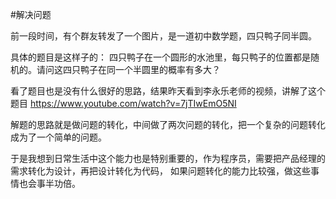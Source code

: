 #解决问题 

前一段时间，有个群友转发了一个图片，是一道初中数学题，四只鸭子同半圆。

具体的题目是这样子的：
四只鸭子在一个圆形的水池里，每只鸭子的位置都是随机的。请问这四只鸭子在同一个半圆里的概率有多大？

看了题目也是没有什么很好的思路，结果昨天看到李永乐老师的视频，讲解了这个题目
https://www.youtube.com/watch?v=7jTIwEmO5NI

解题的思路就是做问题的转化，中间做了两次问题的转化，把一个复杂的问题转化成为了一个简单的问题。

于是我想到日常生活中这个能力也是特别重要的，作为程序员，需要把产品经理的需求转化为设计，再把设计转化为代码，
如果问题转化的能力比较强，做这些事情也会事半功倍。